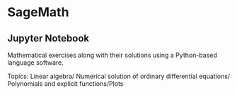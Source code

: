 # SageMath

## Jupyter Notebook 

Mathematical exercises along with their solutions using a Python-based language software.

Topics: Linear algebra/ Numerical solution of ordinary differential equations/ Polynomials and explicit functions/Plots
